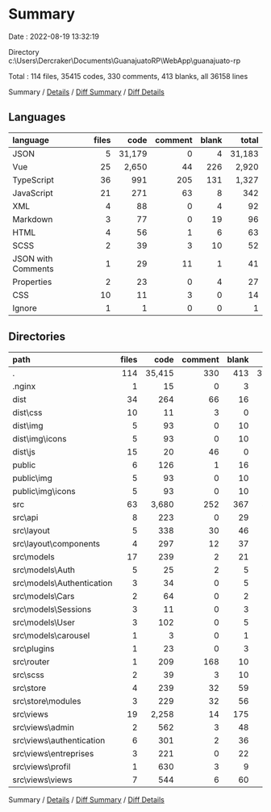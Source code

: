 # Summary

Date : 2022-08-19 13:32:19

Directory c:\\Users\\Dercraker\\Documents\\GuanajuatoRP\\WebApp\\guanajuato-rp

Total : 114 files,  35415 codes, 330 comments, 413 blanks, all 36158 lines

Summary / [Details](details.md) / [Diff Summary](diff.md) / [Diff Details](diff-details.md)

## Languages
| language | files | code | comment | blank | total |
| :--- | ---: | ---: | ---: | ---: | ---: |
| JSON | 5 | 31,179 | 0 | 4 | 31,183 |
| Vue | 25 | 2,650 | 44 | 226 | 2,920 |
| TypeScript | 36 | 991 | 205 | 131 | 1,327 |
| JavaScript | 21 | 271 | 63 | 8 | 342 |
| XML | 4 | 88 | 0 | 4 | 92 |
| Markdown | 3 | 77 | 0 | 19 | 96 |
| HTML | 4 | 56 | 1 | 6 | 63 |
| SCSS | 2 | 39 | 3 | 10 | 52 |
| JSON with Comments | 1 | 29 | 11 | 1 | 41 |
| Properties | 2 | 23 | 0 | 4 | 27 |
| CSS | 10 | 11 | 3 | 0 | 14 |
| Ignore | 1 | 1 | 0 | 0 | 1 |

## Directories
| path | files | code | comment | blank | total |
| :--- | ---: | ---: | ---: | ---: | ---: |
| . | 114 | 35,415 | 330 | 413 | 36,158 |
| .nginx | 1 | 15 | 0 | 3 | 18 |
| dist | 34 | 264 | 66 | 16 | 346 |
| dist\\css | 10 | 11 | 3 | 0 | 14 |
| dist\\img | 5 | 93 | 0 | 10 | 103 |
| dist\\img\\icons | 5 | 93 | 0 | 10 | 103 |
| dist\\js | 15 | 20 | 46 | 0 | 66 |
| public | 6 | 126 | 1 | 16 | 143 |
| public\\img | 5 | 93 | 0 | 10 | 103 |
| public\\img\\icons | 5 | 93 | 0 | 10 | 103 |
| src | 63 | 3,680 | 252 | 367 | 4,299 |
| src\\api | 8 | 223 | 0 | 29 | 252 |
| src\\layout | 5 | 338 | 30 | 46 | 414 |
| src\\layout\\components | 4 | 297 | 12 | 37 | 346 |
| src\\models | 17 | 239 | 2 | 21 | 262 |
| src\\models\\Auth | 5 | 25 | 2 | 5 | 32 |
| src\\models\\Authentication | 3 | 34 | 0 | 5 | 39 |
| src\\models\\Cars | 2 | 64 | 0 | 2 | 66 |
| src\\models\\Sessions | 3 | 11 | 0 | 3 | 14 |
| src\\models\\User | 3 | 102 | 0 | 5 | 107 |
| src\\models\\carousel | 1 | 3 | 0 | 1 | 4 |
| src\\plugins | 1 | 23 | 0 | 3 | 26 |
| src\\router | 1 | 209 | 168 | 10 | 387 |
| src\\scss | 2 | 39 | 3 | 10 | 52 |
| src\\store | 4 | 239 | 32 | 59 | 330 |
| src\\store\\modules | 3 | 229 | 32 | 56 | 317 |
| src\\views | 19 | 2,258 | 14 | 175 | 2,447 |
| src\\views\\admin | 2 | 562 | 3 | 48 | 613 |
| src\\views\\authentication | 6 | 301 | 2 | 36 | 339 |
| src\\views\\entreprises | 3 | 221 | 0 | 22 | 243 |
| src\\views\\profil | 1 | 630 | 3 | 9 | 642 |
| src\\views\\views | 7 | 544 | 6 | 60 | 610 |

Summary / [Details](details.md) / [Diff Summary](diff.md) / [Diff Details](diff-details.md)